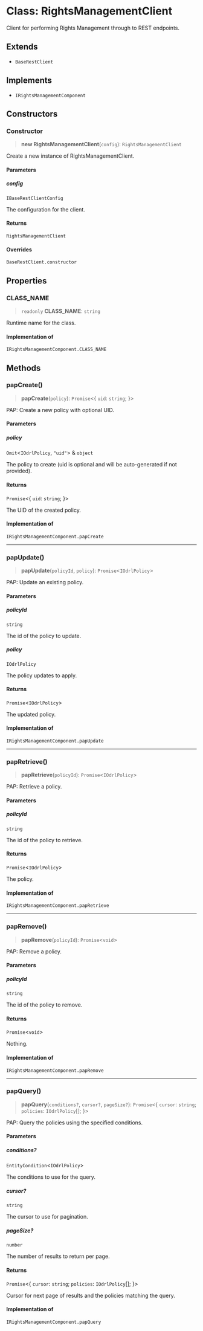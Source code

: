 # Class: RightsManagementClient

Client for performing Rights Management through to REST endpoints.

## Extends

- `BaseRestClient`

## Implements

- `IRightsManagementComponent`

## Constructors

### Constructor

> **new RightsManagementClient**(`config`): `RightsManagementClient`

Create a new instance of RightsManagementClient.

#### Parameters

##### config

`IBaseRestClientConfig`

The configuration for the client.

#### Returns

`RightsManagementClient`

#### Overrides

`BaseRestClient.constructor`

## Properties

### CLASS\_NAME

> `readonly` **CLASS\_NAME**: `string`

Runtime name for the class.

#### Implementation of

`IRightsManagementComponent.CLASS_NAME`

## Methods

### papCreate()

> **papCreate**(`policy`): `Promise`\<\{ `uid`: `string`; \}\>

PAP: Create a new policy with optional UID.

#### Parameters

##### policy

`Omit`\<`IOdrlPolicy`, `"uid"`\> & `object`

The policy to create (uid is optional and will be auto-generated if not provided).

#### Returns

`Promise`\<\{ `uid`: `string`; \}\>

The UID of the created policy.

#### Implementation of

`IRightsManagementComponent.papCreate`

***

### papUpdate()

> **papUpdate**(`policyId`, `policy`): `Promise`\<`IOdrlPolicy`\>

PAP: Update an existing policy.

#### Parameters

##### policyId

`string`

The id of the policy to update.

##### policy

`IOdrlPolicy`

The policy updates to apply.

#### Returns

`Promise`\<`IOdrlPolicy`\>

The updated policy.

#### Implementation of

`IRightsManagementComponent.papUpdate`

***

### papRetrieve()

> **papRetrieve**(`policyId`): `Promise`\<`IOdrlPolicy`\>

PAP: Retrieve a policy.

#### Parameters

##### policyId

`string`

The id of the policy to retrieve.

#### Returns

`Promise`\<`IOdrlPolicy`\>

The policy.

#### Implementation of

`IRightsManagementComponent.papRetrieve`

***

### papRemove()

> **papRemove**(`policyId`): `Promise`\<`void`\>

PAP: Remove a policy.

#### Parameters

##### policyId

`string`

The id of the policy to remove.

#### Returns

`Promise`\<`void`\>

Nothing.

#### Implementation of

`IRightsManagementComponent.papRemove`

***

### papQuery()

> **papQuery**(`conditions?`, `cursor?`, `pageSize?`): `Promise`\<\{ `cursor`: `string`; `policies`: `IOdrlPolicy`[]; \}\>

PAP: Query the policies using the specified conditions.

#### Parameters

##### conditions?

`EntityCondition`\<`IOdrlPolicy`\>

The conditions to use for the query.

##### cursor?

`string`

The cursor to use for pagination.

##### pageSize?

`number`

The number of results to return per page.

#### Returns

`Promise`\<\{ `cursor`: `string`; `policies`: `IOdrlPolicy`[]; \}\>

Cursor for next page of results and the policies matching the query.

#### Implementation of

`IRightsManagementComponent.papQuery`
